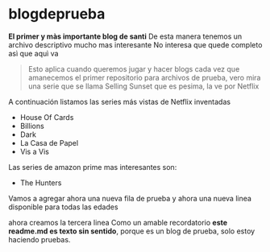 # blogdeprueba
**El primer y màs importante blog de santi**
De esta manera tenemos un archivo descriptivo mucho mas interesante
No interesa que quede completo asì que aquì va

>Esto aplica cuando queremos jugar y hacer blogs cada vez que amanecemos
el primer repositorio para archivos de prueba, vero mira una serie que se llama Selling Sunset que es pesima, la ve por Netflix

A continuación listamos las series más vistas de Netflix inventadas
- House Of Cards
- Billions
- Dark
- La Casa de Papel
- Vis a Vis

Las series de amazon prime mas interesantes son:
- The Hunters

Vamos a agregar ahora una nueva fila de prueba
y ahora una nueva linea disponible para todas las edades

ahora creamos la tercera linea
Como un amable recordatorio **este readme.md es texto sin sentido**, porque es un blog de prueba, solo estoy haciendo pruebas.

